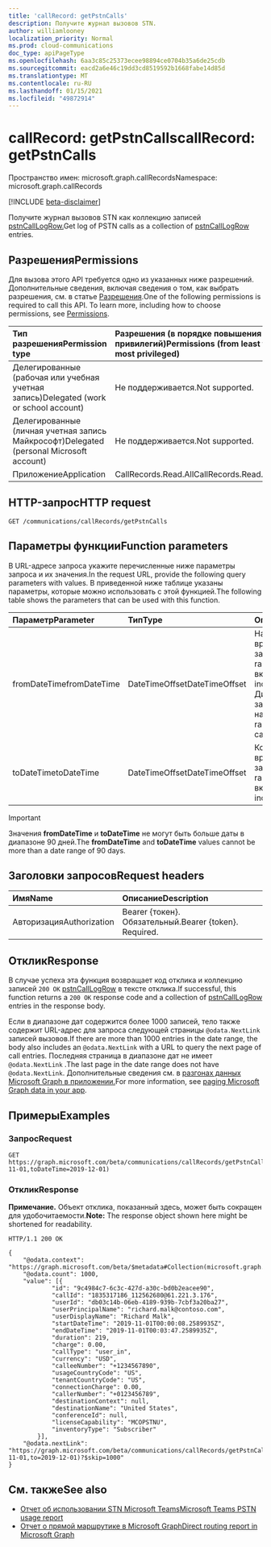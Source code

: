```yaml
---
title: 'callRecord: getPstnCalls'
description: Получите журнал вызовов STN.
author: williamlooney
localization_priority: Normal
ms.prod: cloud-communications
doc_type: apiPageType
ms.openlocfilehash: 6aa3c85c25373ecee98894ce0704b35a6de25cdb
ms.sourcegitcommit: eacd2a6e46c19dd3cd8519592b1668fabe14d85d
ms.translationtype: MT
ms.contentlocale: ru-RU
ms.lasthandoff: 01/15/2021
ms.locfileid: "49872914"
---
```

# <a name="callrecord-getpstncalls"></a><span data-ttu-id="9ed0f-103">callRecord: getPstnCalls</span><span class="sxs-lookup"><span data-stu-id="9ed0f-103">callRecord: getPstnCalls</span></span>

<span data-ttu-id="9ed0f-104">Пространство имен: microsoft.graph.callRecords</span><span class="sxs-lookup"><span data-stu-id="9ed0f-104">Namespace: microsoft.graph.callRecords</span></span>

[!INCLUDE [beta-disclaimer](../../includes/beta-disclaimer.md)]

<span data-ttu-id="9ed0f-105">Получите журнал вызовов STN как коллекцию записей [pstnCallLogRow.](../resources/callrecords-pstncalllogrow.md)</span><span class="sxs-lookup"><span data-stu-id="9ed0f-105">Get log of PSTN calls as a collection of [pstnCallLogRow](../resources/callrecords-pstncalllogrow.md) entries.</span></span>

## <a name="permissions"></a><span data-ttu-id="9ed0f-106">Разрешения</span><span class="sxs-lookup"><span data-stu-id="9ed0f-106">Permissions</span></span>

<span data-ttu-id="9ed0f-p101">Для вызова этого API требуется одно из указанных ниже разрешений. Дополнительные сведения, включая сведения о том, как выбрать разрешения, см. в статье [Разрешения](/graph/permissions-reference).</span><span class="sxs-lookup"><span data-stu-id="9ed0f-p101">One of the following permissions is required to call this API. To learn more, including how to choose permissions, see [Permissions](/graph/permissions-reference).</span></span>

|<span data-ttu-id="9ed0f-109">Тип разрешения</span><span class="sxs-lookup"><span data-stu-id="9ed0f-109">Permission type</span></span>|<span data-ttu-id="9ed0f-110">Разрешения (в порядке повышения привилегий)</span><span class="sxs-lookup"><span data-stu-id="9ed0f-110">Permissions (from least to most privileged)</span></span>|
|:---------------------------------------|:--------------------------------------------|
| <span data-ttu-id="9ed0f-111">Делегированные (рабочая или учебная учетная запись)</span><span class="sxs-lookup"><span data-stu-id="9ed0f-111">Delegated (work or school account)</span></span>     | <span data-ttu-id="9ed0f-112">Не поддерживается.</span><span class="sxs-lookup"><span data-stu-id="9ed0f-112">Not supported.</span></span> |
| <span data-ttu-id="9ed0f-113">Делегированные (личная учетная запись Майкрософт)</span><span class="sxs-lookup"><span data-stu-id="9ed0f-113">Delegated (personal Microsoft account)</span></span> | <span data-ttu-id="9ed0f-114">Не поддерживается.</span><span class="sxs-lookup"><span data-stu-id="9ed0f-114">Not supported.</span></span> |
| <span data-ttu-id="9ed0f-115">Приложение</span><span class="sxs-lookup"><span data-stu-id="9ed0f-115">Application</span></span>                            | <span data-ttu-id="9ed0f-116">CallRecords.Read.All</span><span class="sxs-lookup"><span data-stu-id="9ed0f-116">CallRecords.Read.All</span></span> |

## <a name="http-request"></a><span data-ttu-id="9ed0f-117">HTTP-запрос</span><span class="sxs-lookup"><span data-stu-id="9ed0f-117">HTTP request</span></span>

<!-- {
  "blockType": "ignored"
}
-->

``` http
GET /communications/callRecords/getPstnCalls
```

## <a name="function-parameters"></a><span data-ttu-id="9ed0f-118">Параметры функции</span><span class="sxs-lookup"><span data-stu-id="9ed0f-118">Function parameters</span></span>

<span data-ttu-id="9ed0f-119">В URL-адресе запроса укажите перечисленные ниже параметры запроса и их значения.</span><span class="sxs-lookup"><span data-stu-id="9ed0f-119">In the request URL, provide the following query parameters with values.</span></span>
<span data-ttu-id="9ed0f-120">В приведенной ниже таблице указаны параметры, которые можно использовать с этой функцией.</span><span class="sxs-lookup"><span data-stu-id="9ed0f-120">The following table shows the parameters that can be used with this function.</span></span>

|<span data-ttu-id="9ed0f-121">Параметр</span><span class="sxs-lookup"><span data-stu-id="9ed0f-121">Parameter</span></span>|<span data-ttu-id="9ed0f-122">Тип</span><span class="sxs-lookup"><span data-stu-id="9ed0f-122">Type</span></span>|<span data-ttu-id="9ed0f-123">Описание</span><span class="sxs-lookup"><span data-stu-id="9ed0f-123">Description</span></span>|
|:---|:---|:---|
|<span data-ttu-id="9ed0f-124">fromDateTime</span><span class="sxs-lookup"><span data-stu-id="9ed0f-124">fromDateTime</span></span>|<span data-ttu-id="9ed0f-125">DateTimeOffset</span><span class="sxs-lookup"><span data-stu-id="9ed0f-125">DateTimeOffset</span></span>|<span data-ttu-id="9ed0f-126">Начало диапазона времени для запроса.</span><span class="sxs-lookup"><span data-stu-id="9ed0f-126">Start of time range to query.</span></span> <span data-ttu-id="9ed0f-127">UTC включительно.</span><span class="sxs-lookup"><span data-stu-id="9ed0f-127">UTC, inclusive.</span></span><br/><span data-ttu-id="9ed0f-128">Диапазон времени зависит от времени начала вызова.</span><span class="sxs-lookup"><span data-stu-id="9ed0f-128">Time range is based on the call start time.</span></span>|
|<span data-ttu-id="9ed0f-129">toDateTime</span><span class="sxs-lookup"><span data-stu-id="9ed0f-129">toDateTime</span></span>|<span data-ttu-id="9ed0f-130">DateTimeOffset</span><span class="sxs-lookup"><span data-stu-id="9ed0f-130">DateTimeOffset</span></span>|<span data-ttu-id="9ed0f-131">Конец диапазона времени для запроса.</span><span class="sxs-lookup"><span data-stu-id="9ed0f-131">End of time range to query.</span></span> <span data-ttu-id="9ed0f-132">UTC включительно.</span><span class="sxs-lookup"><span data-stu-id="9ed0f-132">UTC, inclusive.</span></span>|

> [!IMPORTANT]
> <span data-ttu-id="9ed0f-133">Значения **fromDateTime** и **toDateTime** не могут быть больше даты в диапазоне 90 дней.</span><span class="sxs-lookup"><span data-stu-id="9ed0f-133">The **fromDateTime** and **toDateTime** values cannot be more than a date range of 90 days.</span></span>

## <a name="request-headers"></a><span data-ttu-id="9ed0f-134">Заголовки запросов</span><span class="sxs-lookup"><span data-stu-id="9ed0f-134">Request headers</span></span>

|<span data-ttu-id="9ed0f-135">Имя</span><span class="sxs-lookup"><span data-stu-id="9ed0f-135">Name</span></span>|<span data-ttu-id="9ed0f-136">Описание</span><span class="sxs-lookup"><span data-stu-id="9ed0f-136">Description</span></span>|
|:---|:---|
|<span data-ttu-id="9ed0f-137">Авторизация</span><span class="sxs-lookup"><span data-stu-id="9ed0f-137">Authorization</span></span>|<span data-ttu-id="9ed0f-p105">Bearer {токен}. Обязательный.</span><span class="sxs-lookup"><span data-stu-id="9ed0f-p105">Bearer {token}. Required.</span></span>|

## <a name="response"></a><span data-ttu-id="9ed0f-140">Отклик</span><span class="sxs-lookup"><span data-stu-id="9ed0f-140">Response</span></span>

<span data-ttu-id="9ed0f-141">В случае успеха эта функция возвращает код отклика и коллекцию записей `200 OK` [pstnCallLogRow](../resources/callrecords-pstncalllogrow.md) в тексте отклика.</span><span class="sxs-lookup"><span data-stu-id="9ed0f-141">If successful, this function returns a `200 OK` response code and a collection of [pstnCallLogRow](../resources/callrecords-pstncalllogrow.md) entries in the response body.</span></span>
  
<span data-ttu-id="9ed0f-142">Если в диапазоне дат содержится более 1000 записей, тело также содержит URL-адрес для запроса следующей страницы `@odata.NextLink` записей вызовов.</span><span class="sxs-lookup"><span data-stu-id="9ed0f-142">If there are more than 1000 entries in the date range, the body also includes an `@odata.NextLink` with a URL to query the next page of call entries.</span></span> <span data-ttu-id="9ed0f-143">Последняя страница в диапазоне дат не имеет `@odata.NextLink` .</span><span class="sxs-lookup"><span data-stu-id="9ed0f-143">The last page in the date range does not have `@odata.NextLink`.</span></span> <span data-ttu-id="9ed0f-144">Дополнительные сведения см. в [разгонах данных Microsoft Graph в приложении.](/graph/paging)</span><span class="sxs-lookup"><span data-stu-id="9ed0f-144">For more information, see [paging Microsoft Graph data in your app](/graph/paging).</span></span>

## <a name="examples"></a><span data-ttu-id="9ed0f-145">Примеры</span><span class="sxs-lookup"><span data-stu-id="9ed0f-145">Examples</span></span>

### <a name="request"></a><span data-ttu-id="9ed0f-146">Запрос</span><span class="sxs-lookup"><span data-stu-id="9ed0f-146">Request</span></span>

<!-- {
  "blockType": "ignored",
  "name": "callrecord_getpstncalls"
}
-->

``` http
GET https://graph.microsoft.com/beta/communications/callRecords/getPstnCalls(fromDateTime=2019-11-01,toDateTime=2019-12-01)
```

### <a name="response"></a><span data-ttu-id="9ed0f-147">Отклик</span><span class="sxs-lookup"><span data-stu-id="9ed0f-147">Response</span></span>

<span data-ttu-id="9ed0f-148">**Примечание.** Объект отклика, показанный здесь, может быть сокращен для удобочитаемости.</span><span class="sxs-lookup"><span data-stu-id="9ed0f-148">**Note:** The response object shown here might be shortened for readability.</span></span>
<!-- {
  "blockType": "ignored",
  "truncated": true,
  "@odata.type": "Collection(microsoft.graph.callRecords.pstnCallLogRow)"
}
-->

``` http
HTTP/1.1 200 OK

{
    "@odata.context": "https://graph.microsoft.com/beta/$metadata#Collection(microsoft.graph.callRecords.pstnCallLogRow)",
    "@odata.count": 1000,
    "value": [{
            "id": "9c4984c7-6c3c-427d-a30c-bd0b2eacee90",
            "callId": "1835317186_112562680@61.221.3.176",
            "userId": "db03c14b-06eb-4189-939b-7cbf3a20ba27",
            "userPrincipalName": "richard.malk@contoso.com",
            "userDisplayName": "Richard Malk",
            "startDateTime": "2019-11-01T00:00:08.2589935Z",
            "endDateTime": "2019-11-01T00:03:47.2589935Z",
            "duration": 219,
            "charge": 0.00,
            "callType": "user_in",
            "currency": "USD",
            "calleeNumber": "+1234567890",
            "usageCountryCode": "US",
            "tenantCountryCode": "US",
            "connectionCharge": 0.00,
            "callerNumber": "+0123456789",
            "destinationContext": null,
            "destinationName": "United States",
            "conferenceId": null,
            "licenseCapability": "MCOPSTNU",
            "inventoryType": "Subscriber"
        }],
    "@odata.nextLink": "https://graph.microsoft.com/beta/communications/callRecords/getPstnCalls(from=2019-11-01,to=2019-12-01)?$skip=1000"
}
```

## <a name="see-also"></a><span data-ttu-id="9ed0f-149">См. также</span><span class="sxs-lookup"><span data-stu-id="9ed0f-149">See also</span></span>

* [<span data-ttu-id="9ed0f-150">Отчет об использовании STN Microsoft Teams</span><span class="sxs-lookup"><span data-stu-id="9ed0f-150">Microsoft Teams PSTN usage report</span></span>](/microsoftteams/teams-analytics-and-reports/pstn-usage-report)
* [<span data-ttu-id="9ed0f-151">Отчет о прямой маршрутике в Microsoft Graph</span><span class="sxs-lookup"><span data-stu-id="9ed0f-151">Direct routing report in Microsoft Graph</span></span>](callrecords-callrecord-getdirectroutingcalls.md)
